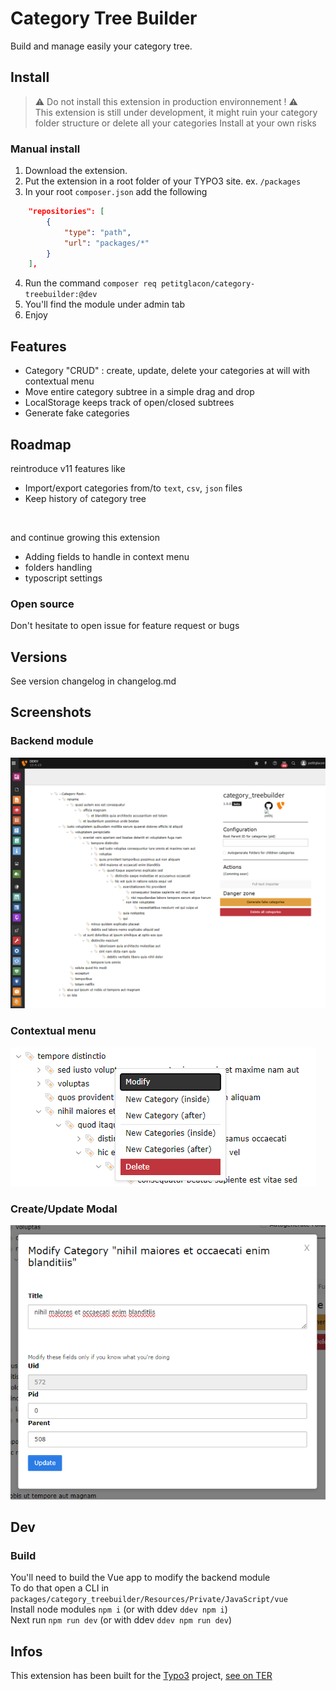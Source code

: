 # Category Tree Builder
Build and manage easily your category tree.

## Install

> :warning: Do not install this extension in production environnement ! :warning: <br>
> This extension is still under development, it might ruin your category folder structure or delete all your categories
> Install at your own risks

### Manual install
1. Download the extension.
2. Put the extension in a root folder of your TYPO3 site. ex. `/packages`
3. In your root `composer.json` add the following
```json
	"repositories": [
		{
			"type": "path",
			"url": "packages/*"
		}
	],
```
4. Run the command `composer req petitglacon/category-treebuilder:@dev`
5. You'll find the module under admin tab
6. Enjoy

## Features
- Category "CRUD" : create, update, delete your categories at will with contextual menu
- Move entire category subtree in a simple drag and drop
- LocalStorage keeps track of open/closed subtrees
- Generate fake categories

## Roadmap
reintroduce v11 features like
- Import/export categories from/to `text`, `csv`, `json` files
- Keep history of category tree
<br>

and continue growing this extension
- Adding fields to handle in context menu
- folders handling
- typoscript settings

### Open source
Don't hesitate to open issue for feature request or bugs

## Versions
See version changelog in changelog.md

## Screenshots
### Backend module
![img.png](./Documentation/readme/backendmodule.png)
### Contextual menu
![img_1.png](./Documentation/readme/contextmenu.png)
### Create/Update Modal
![img_5.png](./Documentation/readme/modal.png)

## Dev
### Build
You'll need to build the Vue app to modify the backend module<br/>
To do that open a CLI in `packages/category_treebuilder/Resources/Private/JavaScript/vue`<br/>
Install node modules `npm i` (or with ddev `ddev npm i`)<br/>
Next run `npm run dev` (or with ddev `ddev npm run dev`)<br/>

## Infos
This extension has been built for the [Typo3](https://typo3.fr/) project, [see on TER](https://extensions.typo3.org/extension/category_treebuilder)
